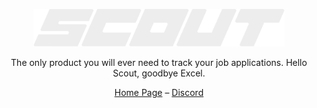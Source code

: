 <p align="center">
    <img alt="scout" src="https://raw.githubusercontent.com/scout-place/.github/5bd177d97387f31e6a8abaf10cceb0d20274e56a/content/scout.svg?token=AKLV7D32EZT7CRW2PWS2FVDDVNDAM" width="auto" height="60">
</p>

<p align="center">
  The only product you will ever need to track your job applications. Hello Scout, goodbye Excel.
<p>

<div align="center">
  <a href="https://www.scout.place/">Home Page</a> –
  <a href="https://discord.com/scout">Discord</a>
</div>